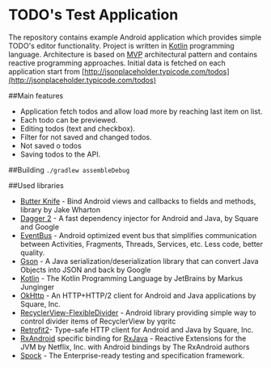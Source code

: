 # TODO's Test Application
The repository contains example Android application which provides simple TODO's editor functionality. Project is written in [Kotlin](https://kotlinlang.org/) programming language. Architecture is based on [MVP](https://en.wikipedia.org/wiki/Model%E2%80%93view%E2%80%93presenter) architectural pattern and contains reactive programming approaches. Initial data is fetched on each application start from [http://jsonplaceholder.typicode.com/todos](http://jsonplaceholder.typicode.com/todos) 

##Main features
- Application fetch todos and allow load more by reaching last item on list.
- Each todo can be previewed.
- Editing todos (text and checkbox).
- Filter for not saved and changed todos.
- Not saved o todos 
- Saving todos to the API.

##Building
`./gradlew assembleDebug`

##Used libraries
- [Butter Knife](http://jakewharton.github.io/butterknife/) - Bind Android views and callbacks to fields and methods, library by Jake Wharton
- [Dagger 2](https://github.com/google/dagger) - A fast dependency injector for Android and Java, by Square and Google
- [EventBus](https://github.com/greenrobot/EventBus) - Android optimized event bus that simplifies communication between Activities, Fragments, Threads, Services, etc. Less code, better quality.
- [Gson](https://github.com/google/gson) - A Java serialization/deserialization library that can convert Java Objects into JSON and back by Google
- [Kotlin](http://kotlinlang.org/) - The Kotlin Programming Language by JetBrains by Markus Junginger
- [OkHttp](https://github.com/square/okhttp) - An HTTP+HTTP/2 client for Android and Java applications by Square, Inc.
- [RecyclerView-FlexibleDivider](https://github.com/yqritc/RecyclerView-FlexibleDivider) - Android library providing simple way to control divider items of RecyclerView by yqritc
- [Retrofit2](http://square.github.io/retrofit/)- Type-safe HTTP client for Android and Java by Square, Inc.
- [RxAndroid](https://github.com/ReactiveX/RxAndroid) specific binding for [RxJava](https://github.com/ReactiveX/RxJava) - Reactive Extensions for the JVM by Netflix, Inc. with Android bindings by The RxAndroid authors
- [Spock](https://github.com/spockframework/spock) - The Enterprise-ready testing and specification framework.

 